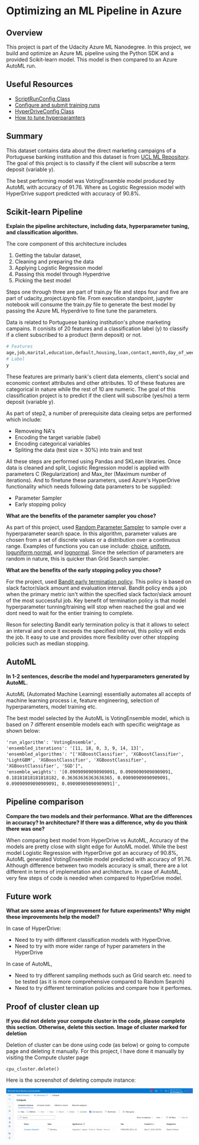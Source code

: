 # Optimizing an ML Pipeline in Azure

## Overview
This project is part of the Udacity Azure ML Nanodegree. In this project, we build and optimize an Azure ML pipeline using the Python SDK and a provided Scikit-learn model. This model is then compared to an Azure AutoML run.

## Useful Resources
- [ScriptRunConfig Class](https://docs.microsoft.com/en-us/python/api/azureml-core/azureml.core.scriptrunconfig?view=azure-ml-py)
- [Configure and submit training runs](https://docs.microsoft.com/en-us/azure/machine-learning/how-to-set-up-training-targets)
- [HyperDriveConfig Class](https://docs.microsoft.com/en-us/python/api/azureml-train-core/azureml.train.hyperdrive.hyperdriveconfig?view=azure-ml-py)
- [How to tune hyperparamters](https://docs.microsoft.com/en-us/azure/machine-learning/how-to-tune-hyperparameters)


## Summary
This dataset contains data about the direct marketing campaigns of a Portuguese banking institution and this dataset is from [UCL ML Repository](https://archive.ics.uci.edu/ml/datasets/Bank+Marketing). The goal of this project is to classify if the client will subscribe a term deposit (variable y).

The best performing model was VotingEnsemble model produced by AutoML with accuracy of 91.76. Where as Logistic Regression model with HyperDrive support predicted with accuracy of 90.8%. 



## Scikit-learn Pipeline
**Explain the pipeline architecture, including data, hyperparameter tuning, and classification algorithm.**

The core component of this architecture includes

1. Getting the tabular dataset, 
2. Cleaning and preparing the data 
3. Applying Logistic Regression model
4. Passing this model through Hyperdrive 
5. Picking the best model

Steps one through three are part of train.py file and steps four and five are part of udacity_project.ipynb file. From execution standpoint, jupyter notebook will consume the train.py file to generate the best model by passing the Azure ML Hyperdrive to fine tune the parameters.

Data is related to Portuguese banking institution's phone marketing campains. It conisits of 20 features and a classification label (y) to classify if a client subscribed to a product (term deposit) or not. 

```python
# Features
age,job,marital,education,default,housing,loan,contact,month,day_of_week,duration,campaign,pdays,previous,poutcome,emp.var.rate,cons.price.idx,cons.conf.idx,euribor3m,nr.employed
# Label
y
```

These features are primarly bank's client data elements, client's social and economic context attributes and other attributes. 10 of these features are categorical in nature while the rest of 10 are numeric. The goal of this classification project is to predict if the client will subscribe (yes/no) a term deposit (variable y).

As part of step2, a number of prerequisite data cleaing setps are performed which include:

* Removeing NA's
* Encoding the target variable (label)
* Encoding categorical variables 
* Spliting the data (test size = 30%) into train and test

All these steps are performed using Pandas and SKLean libraries. Once data is cleaned and split, Logistic Regression model is applied with parameters C (Regularization) and Max_iter (Maximum number of iterations). And to finetune these parameters, used Azure's HyperDrive functionality which needs following data parameters to be supplied:

* Parameter Sampler
* Early stopping policy

**What are the benefits of the parameter sampler you chose?**

As part of this project, used [Random Parameter Sampler](https://docs.microsoft.com/en-us/python/api/azureml-train-core/azureml.train.hyperdrive.randomparametersampling?view=azure-ml-py) to sample over a hyperparameter search space. In this algorithm,  parameter values are chosen from a set of discrete values or a distribution over a continuous range. Examples of functions you can use include: [choice](https://docs.microsoft.com/en-us/python/api/azureml-train-core/azureml.train.hyperdrive.parameter_expressions?view=azure-ml-py#azureml-train-hyperdrive-parameter-expressions-choice), [uniform](https://docs.microsoft.com/en-us/python/api/azureml-train-core/azureml.train.hyperdrive.parameter_expressions?view=azure-ml-py#azureml-train-hyperdrive-parameter-expressions-uniform), [loguniform](https://docs.microsoft.com/en-us/python/api/azureml-train-core/azureml.train.hyperdrive.parameter_expressions?view=azure-ml-py#azureml-train-hyperdrive-parameter-expressions-loguniform),[normal](https://docs.microsoft.com/en-us/python/api/azureml-train-core/azureml.train.hyperdrive.parameter_expressions?view=azure-ml-py#azureml-train-hyperdrive-parameter-expressions-normal), and [lognormal](https://docs.microsoft.com/en-us/python/api/azureml-train-core/azureml.train.hyperdrive.parameter_expressions?view=azure-ml-py#azureml-train-hyperdrive-parameter-expressions-lognormal). Since the selection of parameters are random in nature, this is quicker than Grid Search sampler. 

**What are the benefits of the early stopping policy you chose?**

For the project, used [Bandit early termination policy](https://docs.microsoft.com/en-us/python/api/azure-ai-ml/azure.ai.ml.sweep.banditpolicy?view=azure-ml-py). This policy is based on slack factor/slack amount and evaluation interval. Bandit policy ends a job when the primary metric isn't within the specified slack factor/slack amount of the most successful job. Key benefit of termination policy is that model hyperparameter tunning/training will stop when reached the goal and we dont need to wait for the entier training to complete. 

Reson for selecting Bandit early termination policy is that it allows to select an interval and once it exceeds the specified interval, this policy will ends the job. It easy to use and provides more flexibility over other stopping policies such as median stopping.

## AutoML
**In 1-2 sentences, describe the model and hyperparameters generated by AutoML.**

AutoML (Automated Machine Learning) essentially automates all accepts of machine learning process i.e, feature engineering, selection of hyperparameters, model training etc.



The best model selected by the AutoML is VotingEnsemble model, which is based on 7 different ensemble models each with specific weightage as shown below:

```
'run_algorithm': 'VotingEnsemble',
'ensembled_iterations': '[11, 18, 0, 3, 9, 14, 13]',
'ensembled_algorithms': "['XGBoostClassifier', 'XGBoostClassifier', 'LightGBM', 'XGBoostClassifier', 'XGBoostClassifier', 'XGBoostClassifier', 'SGD']",
'ensemble_weights': '[0.09090909090909091, 0.09090909090909091, 0.18181818181818182, 0.36363636363636365, 0.09090909090909091, 0.09090909090909091, 0.09090909090909091]',
```



## Pipeline comparison

**Compare the two models and their performance. What are the differences in accuracy? In architecture? If there was a difference, why do you think there was one?**

When comparing best model from HyperDrive vs AutoML, Accuracy of the models are pretty close with slight edge for AutoML model. While the best model Logistic Regression with HyperDrive got an accuracy of 90.8%, AutoML generated VotingEnsemble model predicted with accuracy of 91.76. Although difference between two models accuracy is small, there are a lot different in terms of implemetation and architecture. In case of AutoML, very few steps of code is needed when compared to HyperDrive model.

## Future work
**What are some areas of improvement for future experiments? Why might these improvements help the model?**

In case of HyperDrive:

* Need to try with different classification models with HyperDrive. 
* Need to try with more wider range of hyper parameters in the HyperDrive

In case of AutoML,

* Need to try different sampling methods such as Grid search etc. need to be tested (as it is more comprehensive compared to Random Search)
* Need to try different termination policies and compare how it performes.

## Proof of cluster clean up
**If you did not delete your compute cluster in the code, please complete this section. Otherwise, delete this section.**
**Image of cluster marked for deletion**

Deletion of cluster can be done using code (as below) or going to compute page and deleting it manually. For this project, I have done it manually by visiting the Compute cluster page 

```
cpu_cluster.delete()
```

Here is the screenshot of deleting compute instance:

![](Assets/image1.png)


